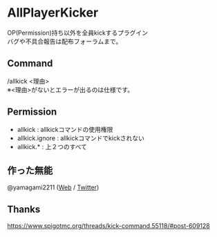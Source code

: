 # AllPlayerKicker
OP(Permission)持ち以外を全員kickするプラグイン  
バグや不具合報告は配布フォーラムまで。

## Command
/allkick <理由>  
※<理由>がないとエラーが出るのは仕様です。

## Permission
- allkick		 : allkickコマンドの使用権限
- allkick.ignore : allkickコマンドでkickされない
- allkick.* 	 : 上２つのすべて

## 作った無能
@yamagami2211 ([Web](https://yama2211.biz/) / [Twitter](https://twitter.com/yamagami2211_02))  

## Thanks
https://www.spigotmc.org/threads/kick-command.55118/#post-609128